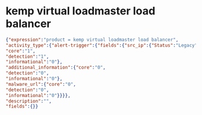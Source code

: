 kemp virtual loadmaster load balancer
=====================================

```JSON
{"expression":"product = kemp virtual loadmaster load balancer",
"activity_type":{"alert-trigger":{"fields":{"src_ip":{"Status":"Legacy",
"core":"1",
"detection":"1",
"informational":"0"},
"additional_information":{"core":"0",
"detection":"0",
"informational":"0"},
"malware_url":{"core":"0",
"detection":"0",
"informational":"0"}}}},
"description":"",
"fields":{}}
```